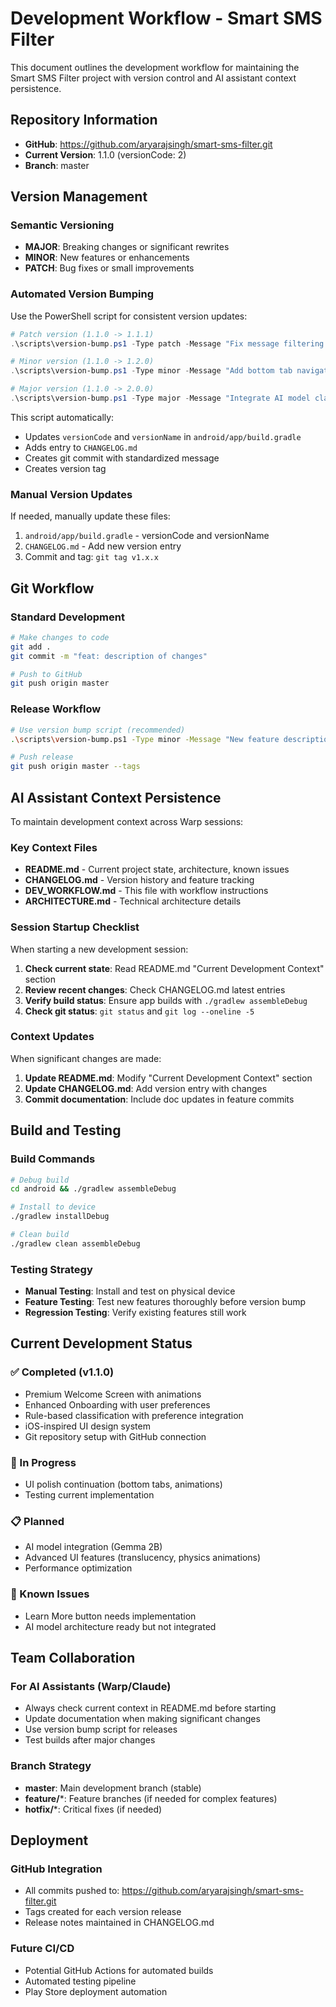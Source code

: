 # Development Workflow - Smart SMS Filter

This document outlines the development workflow for maintaining the Smart SMS Filter project with version control and AI assistant context persistence.

## Repository Information
- **GitHub**: https://github.com/aryarajsingh/smart-sms-filter.git
- **Current Version**: 1.1.0 (versionCode: 2)
- **Branch**: master

## Version Management

### Semantic Versioning
- **MAJOR**: Breaking changes or significant rewrites
- **MINOR**: New features or enhancements  
- **PATCH**: Bug fixes or small improvements

### Automated Version Bumping
Use the PowerShell script for consistent version updates:

```powershell
# Patch version (1.1.0 -> 1.1.1)
.\scripts\version-bump.ps1 -Type patch -Message "Fix message filtering bug"

# Minor version (1.1.0 -> 1.2.0) 
.\scripts\version-bump.ps1 -Type minor -Message "Add bottom tab navigation"

# Major version (1.1.0 -> 2.0.0)
.\scripts\version-bump.ps1 -Type major -Message "Integrate AI model classification"
```

This script automatically:
- Updates `versionCode` and `versionName` in `android/app/build.gradle`
- Adds entry to `CHANGELOG.md`
- Creates git commit with standardized message
- Creates version tag

### Manual Version Updates
If needed, manually update these files:
1. `android/app/build.gradle` - versionCode and versionName
2. `CHANGELOG.md` - Add new version entry
3. Commit and tag: `git tag v1.x.x`

## Git Workflow

### Standard Development
```bash
# Make changes to code
git add .
git commit -m "feat: description of changes"

# Push to GitHub
git push origin master
```

### Release Workflow
```bash
# Use version bump script (recommended)
.\scripts\version-bump.ps1 -Type minor -Message "New feature description"

# Push release
git push origin master --tags
```

## AI Assistant Context Persistence

To maintain development context across Warp sessions:

### Key Context Files
- **README.md** - Current project state, architecture, known issues
- **CHANGELOG.md** - Version history and feature tracking
- **DEV_WORKFLOW.md** - This file with workflow instructions
- **ARCHITECTURE.md** - Technical architecture details

### Session Startup Checklist
When starting a new development session:

1. **Check current state**: Read README.md "Current Development Context" section
2. **Review recent changes**: Check CHANGELOG.md latest entries
3. **Verify build status**: Ensure app builds with `./gradlew assembleDebug`
4. **Check git status**: `git status` and `git log --oneline -5`

### Context Updates
When significant changes are made:

1. **Update README.md**: Modify "Current Development Context" section
2. **Update CHANGELOG.md**: Add version entry with changes
3. **Commit documentation**: Include doc updates in feature commits

## Build and Testing

### Build Commands
```bash
# Debug build
cd android && ./gradlew assembleDebug

# Install to device
./gradlew installDebug

# Clean build
./gradlew clean assembleDebug
```

### Testing Strategy
- **Manual Testing**: Install and test on physical device
- **Feature Testing**: Test new features thoroughly before version bump
- **Regression Testing**: Verify existing features still work

## Current Development Status

### ✅ Completed (v1.1.0)
- Premium Welcome Screen with animations
- Enhanced Onboarding with user preferences
- Rule-based classification with preference integration
- iOS-inspired UI design system
- Git repository setup with GitHub connection

### 🔄 In Progress
- UI polish continuation (bottom tabs, animations)
- Testing current implementation

### 📋 Planned
- AI model integration (Gemma 2B)
- Advanced UI features (translucency, physics animations)
- Performance optimization

### 🐛 Known Issues
- Learn More button needs implementation
- AI model architecture ready but not integrated

## Team Collaboration

### For AI Assistants (Warp/Claude)
- Always check current context in README.md before starting
- Update documentation when making significant changes
- Use version bump script for releases
- Test builds after major changes

### Branch Strategy
- **master**: Main development branch (stable)
- **feature/***: Feature branches (if needed for complex features)
- **hotfix/***: Critical fixes (if needed)

## Deployment

### GitHub Integration
- All commits pushed to: https://github.com/aryarajsingh/smart-sms-filter.git
- Tags created for each version release
- Release notes maintained in CHANGELOG.md

### Future CI/CD
- Potential GitHub Actions for automated builds
- Automated testing pipeline
- Play Store deployment automation
